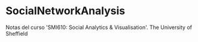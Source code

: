 # SocialNetworkAnalysis
Notas del curso 'SMI610: Social Analytics &amp; Visualisation'. The University of Sheffield
